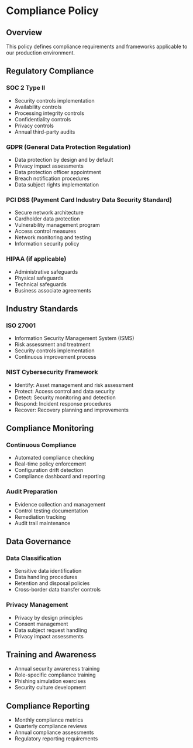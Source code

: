 # Compliance Policy

## Overview
This policy defines compliance requirements and frameworks applicable to our production environment.

## Regulatory Compliance

### SOC 2 Type II
- Security controls implementation
- Availability controls
- Processing integrity controls
- Confidentiality controls
- Privacy controls
- Annual third-party audits

### GDPR (General Data Protection Regulation)
- Data protection by design and by default
- Privacy impact assessments
- Data protection officer appointment
- Breach notification procedures
- Data subject rights implementation

### PCI DSS (Payment Card Industry Data Security Standard)
- Secure network architecture
- Cardholder data protection
- Vulnerability management program
- Access control measures
- Network monitoring and testing
- Information security policy

### HIPAA (if applicable)
- Administrative safeguards
- Physical safeguards
- Technical safeguards
- Business associate agreements

## Industry Standards

### ISO 27001
- Information Security Management System (ISMS)
- Risk assessment and treatment
- Security controls implementation
- Continuous improvement process

### NIST Cybersecurity Framework
- Identify: Asset management and risk assessment
- Protect: Access control and data security
- Detect: Security monitoring and detection
- Respond: Incident response procedures
- Recover: Recovery planning and improvements

## Compliance Monitoring

### Continuous Compliance
- Automated compliance checking
- Real-time policy enforcement
- Configuration drift detection
- Compliance dashboard and reporting

### Audit Preparation
- Evidence collection and management
- Control testing documentation
- Remediation tracking
- Audit trail maintenance

## Data Governance

### Data Classification
- Sensitive data identification
- Data handling procedures
- Retention and disposal policies
- Cross-border data transfer controls

### Privacy Management
- Privacy by design principles
- Consent management
- Data subject request handling
- Privacy impact assessments

## Training and Awareness
- Annual security awareness training
- Role-specific compliance training
- Phishing simulation exercises
- Security culture development

## Compliance Reporting
- Monthly compliance metrics
- Quarterly compliance reviews
- Annual compliance assessments
- Regulatory reporting requirements